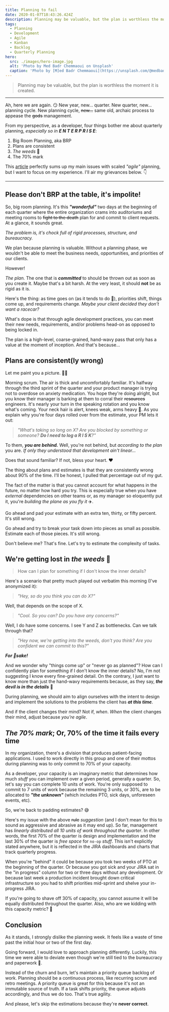 ```yaml
---
title: Planning to fail
date: 2020-01-07T18:43:26.424Z
description: Planning may be valuable, but the plan is worthless the moment it is created.
tags:
  - Planning
  - Development
  - Agile
  - Kanban
  - Backlog
  - Quarterly Planning
hero:
  src: ./images/hero-image.jpg
  alt: 'Photo by Med Badr Chemmaoui on Unsplash'
  caption: 'Photo by [M]ed Badr Chemmaoui](https://unsplash.com/@medbadrc) on [Unsplash](https://unsplash.com/s/photos/plan)'
---
```


> Planning may be valuable, but the plan is worthless the moment it is created.

---

Ah, here we are again. 😏
New year, new... quarter.
New quarter, new... planning cycle.
New planning cycle, ~~new...~~ same old, archaic process to appease the ~~gods~~ management.

From my perspective, as a developer, four things bother me about quarterly planning, _especially so in **E N T E R P R I S E**_:

1. Big Room Planning, aka BRP
2. Plans are consistent
3. _The weeds_ 🌿
4. The 70% mark

This [article](https://productcoalition.com/the-major-problems-with-safe-1e797f7e48f8) perfectly sums up my main issues with scaled _"agile"_ planning, but I want to focus on my experience.
I'll air my grievances below. 👇

---

## Please don't BRP at the table, it's impolite!

So, big room planning.
It's this **_"wonderful"_** two days at the beginning of each quarter where the entire organization crams into auditoriums and meeting rooms to ~~fight to the death~~ plan for and commit to client requests.
At a glance, it sounds great.

_The problem is, it's chock full of rigid processes, structure, and bureaucracy._

We plan because planning is valuable.
Without a planning phase, we wouldn't be able to meet the business needs, opportunities, and priorities of our clients.

However!

_The plan._ The one that is **_committed_** to should be thrown out as soon as you create it.
Maybe that's a bit harsh.
At the very least, it should **not** be as rigid as it is.

Here's the thing: as time goes on (as it tends to do 💅), priorities shift, things come up, and requirements change.
_Maybe your client decided they don't want a racecar?_

What's dope is that through agile development practices, you can meet their new needs, requirements, and/or problems head-on as opposed to being locked in.

The plan is a high-level, coarse-grained, hand-wavy pass that only has a value at the moment of inception.
And that's because...

## Plans are consistent(ly wrong)

Let me paint you a picture. 👨‍🎨

Morning scrum.
The air is thick and uncomfortably familiar.
It's halfway through the third sprint of the quarter and your product manager is trying not to overdose on anxiety medication.
You hope they're doing alright, but you know their manager is barking at them to corral their ~~resources~~ engineers.
It's nearly your turn in the speaking rotation and you know what's coming.
Your neck hair is alert, knees weak, arms heavy 🍝.
As you explain why you're four days rolled over from the estimate, your PM lets it out:

> _"What's taking so long on X? Are you blocked by something or someone? **Do I need to log a R I S K**?"_

To them, **_you are behind._**
Well, you're not behind, but _according to the plan_ you are.
_If only they understood that development ain't linear..._

Does that sound familiar?
If not, bless your heart. ❤️

The thing about plans and estimates is that they are consistently wrong about 90% of the time.
I'll be honest, I pulled that percentage out of my gut.

The fact of the matter is that you cannot account for what happens in the future, no matter how hard you try.
This is especially true when you have _external_ dependencies on other teams or, as my manager so eloquently put it, you're _building the plane as you fly it_ ✈️.

Go ahead and pad your estimate with an extra ten, thirty, or fifty percent.
It's still wrong.

Go ahead and try to break your task down into pieces as small as possible.
Estimate each of those pieces.
It's still wrong.

Don't believe me?
That's fine.
Let's try to estimate the complexity of tasks.

## We're getting lost in _the weeds_ 🌿

> How can I plan for something if I don't know the inner details?

Here's a scenario that pretty much played out verbatim this morning (I've anonymized it):

> _"Hey, so do you think you can do X?"_

Well, that depends on the scope of X.

> _"Cool. So you can? Do you have any concerns?"_

Well, I do have some concerns. I see Y and Z as bottlenecks.
Can we talk through that?

> _"Hey now, we're getting into the weeds, don't you think?
> Are you confident we can commit to this?"_

**_For 🤬sake!_**

And we wonder why "things come up" or "never go as planned"?
How can I confidently plan for something if I don't know the inner details?
No, I'm not suggesting I know every fine-grained detail.
On the contrary, I just want to know more than just the hand-wavy requirements because, as they say, **_the devil is in the details_** 👿

During planning, we should aim to align ourselves with the intent to design and implement the solutions to the problems the client has **_at this time_**.

And if the client changes their mind?
Not if, _when_.
_When_ the client changes their mind, adjust because _you're agile_.

## _The 70% mark_; Or, 70% of the time it fails every time

In my organization, there's a division that produces patient-facing applications.
I used to work directly in this group and one of their mottos during planning was to only commit to 70% of your capacity.

As a developer, your capacity is an imaginary metric that determines how much _stuff_ you can implement over a given period, generally a quarter.
So, let's say you can complete 10 units of work.
You're only supposed to commit to 7 units of work because the remaining 3 units, or 30%, are to be allocated to **_"the unknown"_** (which includes PTO, sick days, unforeseen events, etc).

So, we're back to padding estimates? 😅

Here's my issue with the above ~~rule~~ _suggestion_ (and I don't mean for this to sound as aggressive and abrasive as it may end up).
So far, management has _linearly distributed all 10 units of work throughout the quarter_.
In other words, the first 70% of the quarter is design and implementation and the last 30% of the quarter is _free space_ for `no-op` _stuff_.
This isn't explicitly stated anywhere, but it is reflected in the JIRA dashboards and charts that track quarterly progress.

When you're "behind" it could be because you took two weeks of PTO at the beginning of the quarter.
Or because you got sick and your JIRA sat in the "in progress" column for two or three days without any development.
Or because last week a production incident brought down critical infrastructure so you had to shift priorities mid-sprint and shelve your in-progress JIRA.

If you're going to shave off 30% of capacity, you cannot assume it will be equally distributed throughout the quarter.
Also, who are we kidding with this capacity metric? 🤔

## Conclusion

As it stands, I strongly dislike the planning week.
It feels like a waste of time past the initial hour or two of the first day.

Going forward, I would love to approach planning differently.
Luckily, this time we were able to deviate even though we're still tied to the bureaucracy and paperwork 🤙.

Instead of the churn and burn, let's maintain a priority queue backlog of work.
Planning should be a continuous process, like recurring scrum and retro meetings.
A priority queue is great for this because it's not an immutable source of truth.
If a task shifts priority, the queue adjusts accordingly, and thus we do too.
That's true agility.

And please, let's skip the estimations because they're **never correct**.
